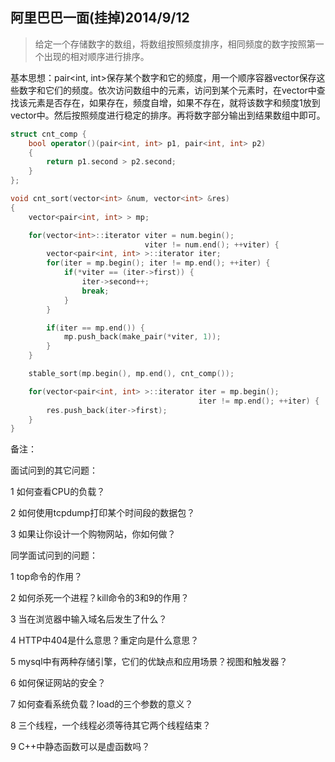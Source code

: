 ## 阿里巴巴一面(挂掉)2014/9/12

> 给定一个存储数字的数组，将数组按照频度排序，相同频度的数字按照第一个出现的相对顺序进行排序。

基本思想：pair<int, int>保存某个数字和它的频度，用一个顺序容器vector保存这些数字和它们的频度。依次访问数组中的元素，访问到某个元素时，在vector中查找该元素是否存在，如果存在，频度自增，如果不存在，就将该数字和频度1放到vector中。然后按照频度进行稳定的排序。再将数字部分输出到结果数组中即可。

``` C++
struct cnt_comp {
    bool operator()(pair<int, int> p1, pair<int, int> p2)
    {
        return p1.second > p2.second;
    }
};

void cnt_sort(vector<int> &num, vector<int> &res)
{
    vector<pair<int, int> > mp;

    for(vector<int>::iterator viter = num.begin();
                              viter != num.end(); ++viter) {
        vector<pair<int, int> >::iterator iter;
        for(iter = mp.begin(); iter != mp.end(); ++iter) {
            if(*viter == (iter->first)) {
                iter->second++;
                break;
            }
        }

        if(iter == mp.end()) {
            mp.push_back(make_pair(*viter, 1));
        }
    }

    stable_sort(mp.begin(), mp.end(), cnt_comp());

    for(vector<pair<int, int> >::iterator iter = mp.begin();
                                          iter != mp.end(); ++iter) {
        res.push_back(iter->first);
    }
}
```

备注：

面试问到的其它问题：

1 如何查看CPU的负载？

2 如何使用tcpdump打印某个时间段的数据包？

3 如果让你设计一个购物网站，你如何做？

同学面试问到的问题：

1 top命令的作用？

2 如何杀死一个进程？kill命令的3和9的作用？

3 当在浏览器中输入域名后发生了什么？

4 HTTP中404是什么意思？重定向是什么意思？

5 mysql中有两种存储引擎，它们的优缺点和应用场景？视图和触发器？

6 如何保证网站的安全？

7 如何查看系统负载？load的三个参数的意义？

8 三个线程，一个线程必须等待其它两个线程结束？

9 C++中静态函数可以是虚函数吗？